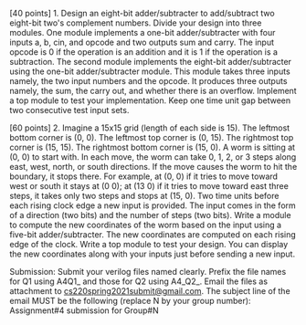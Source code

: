 [40 points] 1. Design an eight-bit adder/subtracter to add/subtract two eight-bit two's complement numbers. Divide your design into three modules. One module implements a one-bit adder/subtracter with four inputs a, b, cin, and opcode and two outputs sum and carry. The input opcode is 0 if the operation is an addition and it is 1 if the operation is a subtraction. The second module implements the eight-bit adder/subtracter using the one-bit adder/subtracter module. This module takes three inputs namely, the two input numbers and the opcode. It produces three outputs namely, the sum, the carry out, and whether there is an overflow. Implement a top module to test your implementation. Keep one time unit gap between two consecutive test input sets.

[60 points] 2. Imagine a 15x15 grid (length of each side is 15). The leftmost bottom corner is (0, 0). The leftmost top corner is (0, 15). The rightmost top corner is (15, 15). The rightmost bottom corner is (15, 0). A worm is sitting at (0, 0) to start with. In each move, the worm can take 0, 1, 2, or 3 steps
along east, west, north, or south directions. If the move causes the worm to hit the boundary, it stops there. For example, at (0, 0) if it tries to move toward west or south it stays at (0 0); at (13 0) if it tries to move toward east three steps, it takes only two steps and stops at (15, 0). Two time units before each rising clock edge a new input is provided. The input comes in the form of a direction (two bits) and the number of steps (two bits). Write a module to compute the new coordinates of the worm based on the input using a five-bit adder/subtracter. The new coordinates are computed on each rising edge of the clock. Write a top module to test your design. You can display the new coordinates along with your inputs just before sending a new input.

Submission: Submit your verilog files named clearly. Prefix the file names for Q1 using A4Q1_ and those for Q2 using A4_Q2_. Email the files as attachment to cs220spring2021submit@gmail.com. The subject line of the email MUST be the following (replace N by your group number): Assignment#4 submission for Group#N